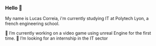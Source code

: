 ### Hello 👋

My name is Lucas Correia, i'm currently studying IT at Polytech Lyon, a french engineering school. 


🔭 I’m currently working on a video game using unreal Engine for the first time.
🤔 I’m looking for an internship in the IT sector

<!--
**MeneldiI/MeneldiI** is a ✨ _special_ ✨ repository because its `README.md` (this file) appears on your GitHub profile.

Here are some ideas to get you started:

- 🔭 I’m currently working on ...
- 🌱 I’m currently learning ...
- 👯 I’m looking to collaborate on ...
- 🤔 I’m looking for help with ...
- 💬 Ask me about ...
- 📫 How to reach me: ...
- 😄 Pronouns: ...
- ⚡ Fun fact: ...
-->
